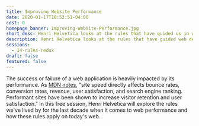 ```yaml
---
title: Improving Website Performance
date: 2020-01-17T18:52:51-04:00
cost: 0
homepage_banner: Improving-Website-Performance.jpg
short_desc: Henri Helvetica looks at the rules that have guided us in web performance for the last decade and how they have evolved.
description: Henri Helvetica looks at the rules that have guided web developers when it comes to web performance for the last decade and how they have evolved.
sessions:
  - 14-rules-redux
draft: false
featured: false
---
```


The success or failure of a web application is heavily impacted by its performance. As [MDN notes](https://developer.mozilla.org/en-US/docs/Learn/Performance/why_web_performance), "site speed directly affects bounce rates, conversion rates, revenue, user satisfaction, and search engine ranking.  Performant sites have been shown to increase visitor retention and user satisfaction." In this free session, Henri Helvetica will explore the rules we've lived by for the last decade when it comes to web performance and how these rules apply on today's web.
